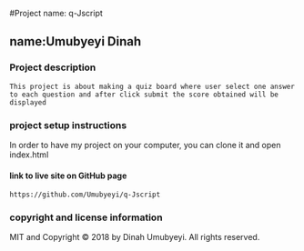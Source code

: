 #Project name: q-Jscript
  ## name:Umubyeyi Dinah
### Project description
```This project is about making a quiz board where user select one answer to each question and after click submit the score obtained will be displayed```
### project setup instructions

In order to have my project on your computer, you can clone it and open index.html
#### link to live site on GitHub page
```https://github.com/Umubyeyi/q-Jscript```
### copyright and license information
MIT and Copyright © 2018 by Dinah Umubyeyi. All rights reserved.